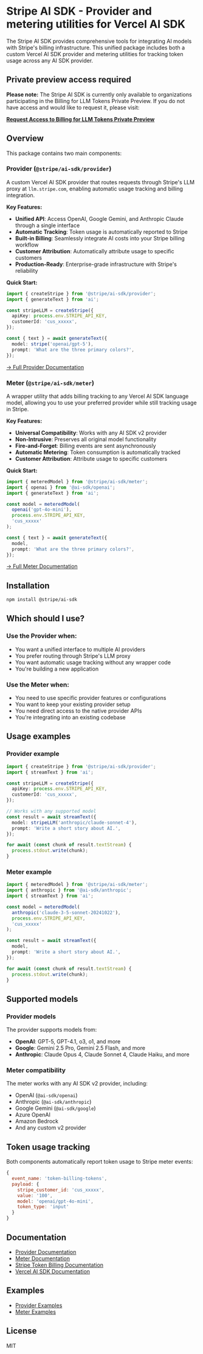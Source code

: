 # Stripe AI SDK - Provider and metering utilities for Vercel AI SDK

The Stripe AI SDK provides comprehensive tools for integrating AI models with Stripe's billing infrastructure. This unified package includes both a custom Vercel AI SDK provider and metering utilities for tracking token usage across any AI SDK provider.

## Private preview access required

**Please note:** The Stripe AI SDK is currently only available to organizations participating in the Billing for LLM Tokens Private Preview. If you do not have access and would like to request it, please visit:

**[Request Access to Billing for LLM Tokens Private Preview](https://docs.stripe.com/billing/token-billing)**

## Overview

This package contains two main components:

### **Provider** (`@stripe/ai-sdk/provider`)

A custom Vercel AI SDK provider that routes requests through Stripe's LLM proxy at `llm.stripe.com`, enabling automatic usage tracking and billing integration.

**Key Features:**
- **Unified API**: Access OpenAI, Google Gemini, and Anthropic Claude through a single interface
- **Automatic Tracking**: Token usage is automatically reported to Stripe
- **Built-in Billing**: Seamlessly integrate AI costs into your Stripe billing workflow
- **Customer Attribution**: Automatically attribute usage to specific customers
- **Production-Ready**: Enterprise-grade infrastructure with Stripe's reliability

**Quick Start:**
```typescript
import { createStripe } from '@stripe/ai-sdk/provider';
import { generateText } from 'ai';

const stripeLLM = createStripe({
  apiKey: process.env.STRIPE_API_KEY,
  customerId: 'cus_xxxxx',
});

const { text } = await generateText({
  model: stripe('openai/gpt-5'),
  prompt: 'What are the three primary colors?',
});
```

[→ Full Provider Documentation](./provider/README.md)

### **Meter** (`@stripe/ai-sdk/meter`)

A wrapper utility that adds billing tracking to any Vercel AI SDK language model, allowing you to use your preferred provider while still tracking usage in Stripe.

**Key Features:**
- **Universal Compatibility**: Works with any AI SDK v2 provider
- **Non-Intrusive**: Preserves all original model functionality
- **Fire-and-Forget**: Billing events are sent asynchronously
- **Automatic Metering**: Token consumption is automatically tracked
- **Customer Attribution**: Attribute usage to specific customers

**Quick Start:**
```typescript
import { meteredModel } from '@stripe/ai-sdk/meter';
import { openai } from '@ai-sdk/openai';
import { generateText } from 'ai';

const model = meteredModel(
  openai('gpt-4o-mini'),
  process.env.STRIPE_API_KEY,
  'cus_xxxxx'
);

const { text } = await generateText({
  model,
  prompt: 'What are the three primary colors?',
});
```

[→ Full Meter Documentation](./meter/README.md)

## Installation

```bash
npm install @stripe/ai-sdk
```

## Which should I use?

### Use the **Provider** when:
- You want a unified interface to multiple AI providers
- You prefer routing through Stripe's LLM proxy
- You want automatic usage tracking without any wrapper code
- You're building a new application

### Use the **Meter** when:
- You need to use specific provider features or configurations
- You want to keep your existing provider setup
- You need direct access to the native provider APIs
- You're integrating into an existing codebase

## Usage examples

### Provider example

```typescript
import { createStripe } from '@stripe/ai-sdk/provider';
import { streamText } from 'ai';

const stripeLLM = createStripe({
  apiKey: process.env.STRIPE_API_KEY,
  customerId: 'cus_xxxxx',
});

// Works with any supported model
const result = await streamText({
  model: stripeLLM('anthropic/claude-sonnet-4'),
  prompt: 'Write a short story about AI.',
});

for await (const chunk of result.textStream) {
  process.stdout.write(chunk);
}
```

### Meter example

```typescript
import { meteredModel } from '@stripe/ai-sdk/meter';
import { anthropic } from '@ai-sdk/anthropic';
import { streamText } from 'ai';

const model = meteredModel(
  anthropic('claude-3-5-sonnet-20241022'),
  process.env.STRIPE_API_KEY,
  'cus_xxxxx'
);

const result = await streamText({
  model,
  prompt: 'Write a short story about AI.',
});

for await (const chunk of result.textStream) {
  process.stdout.write(chunk);
}
```

## Supported models

### Provider models
The provider supports models from:
- **OpenAI**: GPT-5, GPT-4.1, o3, o1, and more
- **Google**: Gemini 2.5 Pro, Gemini 2.5 Flash, and more
- **Anthropic**: Claude Opus 4, Claude Sonnet 4, Claude Haiku, and more

### Meter compatibility
The meter works with any AI SDK v2 provider, including:
- OpenAI (`@ai-sdk/openai`)
- Anthropic (`@ai-sdk/anthropic`)
- Google Gemini (`@ai-sdk/google`)
- Azure OpenAI
- Amazon Bedrock
- And any custom v2 provider

## Token usage tracking

Both components automatically report token usage to Stripe meter events:

```javascript
{
  event_name: 'token-billing-tokens',
  payload: {
    stripe_customer_id: 'cus_xxxxx',
    value: '100',
    model: 'openai/gpt-4o-mini',
    token_type: 'input'
  }
}
```

## Documentation

- [Provider Documentation](./provider/README.md)
- [Meter Documentation](./meter/README.md)
- [Stripe Token Billing Documentation](https://docs.stripe.com/billing/token-billing)
- [Vercel AI SDK Documentation](https://sdk.vercel.ai/docs)

## Examples

- [Provider Examples](./provider/examples/)
- [Meter Examples](./meter/examples/)

## License

MIT

